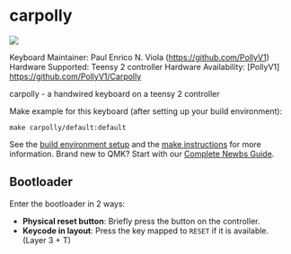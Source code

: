 # carpolly

![](https://imgur.com/w691sNn)

Keyboard Maintainer: Paul Enrico N. Viola (https://github.com/PollyV1)
Hardware Supported: Teensy 2 controller
Hardware Availability: [PollyV1] https://github.com/PollyV1/Carpolly

carpolly - a handwired keyboard on a teensy 2 controller

Make example for this keyboard (after setting up your build environment):

    make carpolly/default:default

See the [build environment setup](https://docs.qmk.fm/#/getting_started_build_tools) and the [make instructions](https://docs.qmk.fm/#/getting_started_make_guide) for more information. Brand new to QMK? Start with our [Complete Newbs Guide](https://docs.qmk.fm/#/newbs).

## Bootloader

Enter the bootloader in 2 ways:

* **Physical reset button**: Briefly press the button on the controller.
* **Keycode in layout**: Press the key mapped to `RESET` if it is available. (Layer 3 + T)
